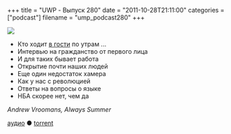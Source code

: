 +++
title = "UWP - Выпуск 280"
date = "2011-10-28T21:11:00"
categories = ["podcast"]
filename = "ump_podcast280"
+++

![](https://podcast.umputun.com/images/uwp/uwp280.jpeg)


- Кто ходит [в гости](http://lifehacker.ru/2011/10/27/podkast-42-vypusk-58-umputun-o-produktivnosti-podkastinge-i-upravlenii-programmistami/) по утрам ...
- Интервью на гражданство от первого лица
- И для таких бывает работа
- Открытие почти наших людей
- Еще один недостаток хамера
- Как у нас с революцией
- Ответы на вопросы о языке
- НБА скорее нет, чем да

_Andrew Vroomans, Always Summer_

[аудио](https://podcast.umputun.com/media/ump_podcast280.mp3) ● [torrent](http://archive.rucast.net/uwp/media/ump_podcast280.mp3.torrent)


<audio src="https://podcast.umputun.com/media/ump_podcast280.mp3" preload="none">